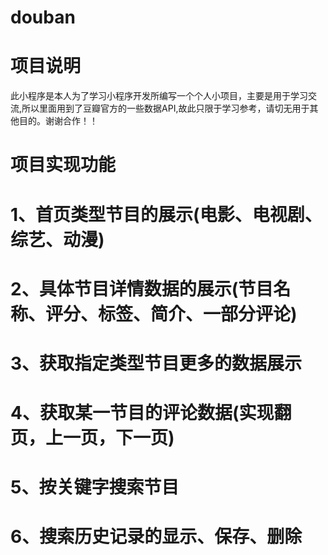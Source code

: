 # douban

# 项目说明
此小程序是本人为了学习小程序开发所编写一个个人小项目，主要是用于学习交流,所以里面用到了豆瓣官方的一些数据API,故此只限于学习参考，请切无用于其他目的。谢谢合作！！

# 项目实现功能
# 1、首页类型节目的展示(电影、电视剧、综艺、动漫)
# 2、具体节目详情数据的展示(节目名称、评分、标签、简介、一部分评论)
# 3、获取指定类型节目更多的数据展示
# 4、获取某一节目的评论数据(实现翻页，上一页，下一页)
# 5、按关键字搜索节目
# 6、搜索历史记录的显示、保存、删除
